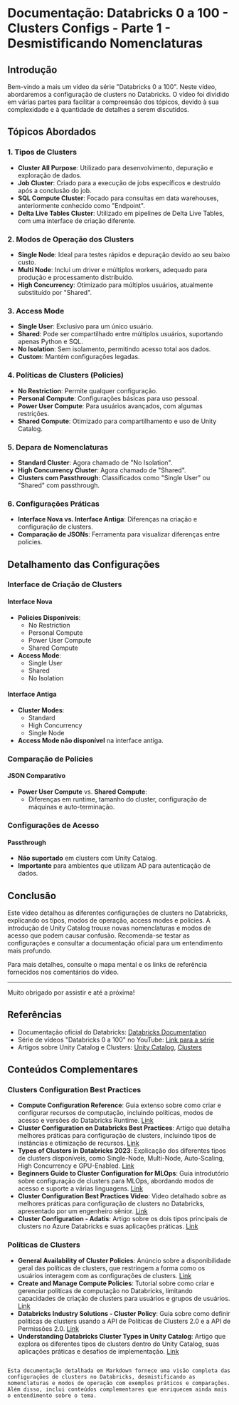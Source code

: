 # Documentação: Databricks 0 a 100 - Clusters Configs - Parte 1 - Desmistificando Nomenclaturas

## Introdução

Bem-vindo a mais um vídeo da série "Databricks 0 a 100". Neste vídeo, abordaremos a configuração de clusters no Databricks. O vídeo foi dividido em várias partes para facilitar a compreensão dos tópicos, devido à sua complexidade e à quantidade de detalhes a serem discutidos.

## Tópicos Abordados

### 1. Tipos de Clusters
- **Cluster All Purpose**: Utilizado para desenvolvimento, depuração e exploração de dados.
- **Job Cluster**: Criado para a execução de jobs específicos e destruído após a conclusão do job.
- **SQL Compute Cluster**: Focado para consultas em data warehouses, anteriormente conhecido como "Endpoint".
- **Delta Live Tables Cluster**: Utilizado em pipelines de Delta Live Tables, com uma interface de criação diferente.

### 2. Modos de Operação dos Clusters
- **Single Node**: Ideal para testes rápidos e depuração devido ao seu baixo custo.
- **Multi Node**: Inclui um driver e múltiplos workers, adequado para produção e processamento distribuído.
- **High Concurrency**: Otimizado para múltiplos usuários, atualmente substituído por "Shared".

### 3. Access Mode
- **Single User**: Exclusivo para um único usuário.
- **Shared**: Pode ser compartilhado entre múltiplos usuários, suportando apenas Python e SQL.
- **No Isolation**: Sem isolamento, permitindo acesso total aos dados.
- **Custom**: Mantém configurações legadas.

### 4. Políticas de Clusters (Policies)
- **No Restriction**: Permite qualquer configuração.
- **Personal Compute**: Configurações básicas para uso pessoal.
- **Power User Compute**: Para usuários avançados, com algumas restrições.
- **Shared Compute**: Otimizado para compartilhamento e uso de Unity Catalog.

### 5. Depara de Nomenclaturas
- **Standard Cluster**: Agora chamado de "No Isolation".
- **High Concurrency Cluster**: Agora chamado de "Shared".
- **Clusters com Passthrough**: Classificados como "Single User" ou "Shared" com passthrough.

### 6. Configurações Práticas
- **Interface Nova vs. Interface Antiga**: Diferenças na criação e configuração de clusters.
- **Comparação de JSONs**: Ferramenta para visualizar diferenças entre policies.

## Detalhamento das Configurações

### Interface de Criação de Clusters

#### Interface Nova
- **Policies Disponíveis**:
  - No Restriction
  - Personal Compute
  - Power User Compute
  - Shared Compute
- **Access Mode**:
  - Single User
  - Shared
  - No Isolation

#### Interface Antiga
- **Cluster Modes**:
  - Standard
  - High Concurrency
  - Single Node
- **Access Mode não disponível** na interface antiga.

### Comparação de Policies

#### JSON Comparativo
- **Power User Compute** vs. **Shared Compute**:
  - Diferenças em runtime, tamanho do cluster, configuração de máquinas e auto-terminação.

### Configurações de Acesso

#### Passthrough
- **Não suportado** em clusters com Unity Catalog.
- **Importante** para ambientes que utilizam AD para autenticação de dados.

## Conclusão

Este vídeo detalhou as diferentes configurações de clusters no Databricks, explicando os tipos, modos de operação, access modes e policies. A introdução de Unity Catalog trouxe novas nomenclaturas e modos de acesso que podem causar confusão. Recomenda-se testar as configurações e consultar a documentação oficial para um entendimento mais profundo.

Para mais detalhes, consulte o mapa mental e os links de referência fornecidos nos comentários do vídeo.

---

Muito obrigado por assistir e até a próxima!

## Referências

- Documentação oficial do Databricks: [Databricks Documentation](https://docs.databricks.com/)
- Série de vídeos "Databricks 0 a 100" no YouTube: [Link para a série](https://www.youtube.com/playlist?list=PL...)
- Artigos sobre Unity Catalog e Clusters: [Unity Catalog](https://docs.databricks.com/unity-catalog/index.html), [Clusters](https://docs.databricks.com/clusters/index.html)

## Conteúdos Complementares

### Clusters Configuration Best Practices

- **Compute Configuration Reference**: Guia extenso sobre como criar e configurar recursos de computação, incluindo políticas, modos de acesso e versões do Databricks Runtime. [Link](https://docs.databricks.com/en/compute/configure.html)
- **Cluster Configuration on Databricks Best Practices**: Artigo que detalha melhores práticas para configuração de clusters, incluindo tipos de instâncias e otimização de recursos. [Link](https://www.linkedin.com/pulse/cluster-configuration-databricks-best-practices-santos-saenz-ferrero-h1j0f)
- **Types of Clusters in Databricks 2023**: Explicação dos diferentes tipos de clusters disponíveis, como Single-Node, Multi-Node, Auto-Scaling, High Concurrency e GPU-Enabled. [Link](https://azuretrainings.in/types-of-clusters-in-databricks/)
- **Beginners Guide to Cluster Configuration for MLOps**: Guia introdutório sobre configuração de clusters para MLOps, abordando modos de acesso e suporte a várias linguagens. [Link](https://community.databricks.com/t5/technical-blog/mlops-gym-beginners-guide-to-cluster-configuration-for-mlops/ba-p/66373)
- **Cluster Configuration Best Practices Video**: Vídeo detalhado sobre as melhores práticas para configuração de clusters no Databricks, apresentado por um engenheiro sênior. [Link](https://www.youtube.com/watch?v=DH7psXPl9c0)
- **Cluster Configuration - Adatis**: Artigo sobre os dois tipos principais de clusters no Azure Databricks e suas aplicações práticas. [Link](https://adatis.co.uk/databricks-cluster-configuration/)

### Políticas de Clusters

- **General Availability of Cluster Policies**: Anúncio sobre a disponibilidade geral das políticas de clusters, que restringem a forma como os usuários interagem com as configurações de clusters. [Link](https://www.databricks.com/blog/2023/04/07/announcing-general-availability-cluster-policies.html)
- **Create and Manage Compute Policies**: Tutorial sobre como criar e gerenciar políticas de computação no Databricks, limitando capacidades de criação de clusters para usuários e grupos de usuários. [Link](https://docs.databricks.com/en/admin/clusters/policies.html)
- **Databricks Industry Solutions - Cluster Policy**: Guia sobre como definir políticas de clusters usando a API de Políticas de Clusters 2.0 e a API de Permissões 2.0. [Link](https://github.com/databricks-industry-solutions/cluster-policy)
- **Understanding Databricks Cluster Types in Unity Catalog**: Artigo que explora os diferentes tipos de clusters dentro do Unity Catalog, suas aplicações práticas e desafios de implementação. [Link](https://www.tredence.com/blog/databricks-cluster-types)
```

Esta documentação detalhada em Markdown fornece uma visão completa das configurações de clusters no Databricks, desmistificando as nomenclaturas e modos de operação com exemplos práticos e comparações. Além disso, inclui conteúdos complementares que enriquecem ainda mais o entendimento sobre o tema.
